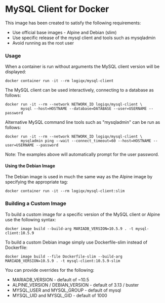 # MySQL Client for Docker

This image has been created to satisfy the following requirements:

- Use official base images - Alpine and Debian (slim)
- Use specific release of the mysql client and tools such as mysqladmin
- Avoid running as the root user



### Usage

When a container is run without arguments the MySQL client version will be displayed:

```
docker container run -it --rm logiqx/mysql-client
```

The MySQL client can be used interactively, connecting to a database as follows:

```
docker run -it --rm --network NETWORK_ID logiqx/mysql-client \
       mysql --host=HOSTNAME --database=DATABASE --user=USERNAME --password
```

Alternative MySQL command line tools such as "mysqladmin" can be run as follows:

```
docker run -it --rm --network NETWORK_ID logiqx/mysql-client \
       mysqladmin ping --wait --connect_timeout=60 --host=HOSTNAME --user=USERNAME --password
```

Note: The examples above will automatically prompt for the user password.



#### Using the Debian Image

The Debian image is used in much the same way as the Alpine image by specifying the appropriate tag:

```
docker container run -it --rm logiqx/mysql-client:slim
```



### Building a Custom Image

To build a custom image for a specific version of the MySQL client or Alpine use the following syntax:

```
docker image build --build-arg MARIADB_VERSION=10.5.9 . -t mysql-client:10.5.9
```

To build a custom Debian image simply use Dockerfile-slim instead of Dockerfile:

```
docker image build --file Dockerfile-slim --build-arg MARIADB_VERSION=10.5.9 . -t mysql-client:10.5.9-slim
```

You can provide overrides for the following:

- MARIADB_VERSION - default of ~10.5
- ALPINE_VERSION / DEBIAN_VERSION - default of 3.13 / buster
- MYSQL_USER and MYSQL_GROUP - default of mysql
- MYSQL_UID and MYSQL_GID - default of 1000

